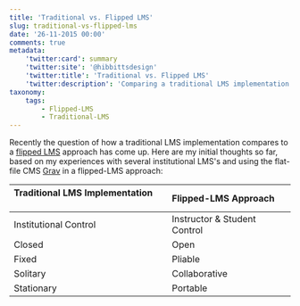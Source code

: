 ```yaml
---
title: 'Traditional vs. Flipped LMS'
slug: traditional-vs-flipped-lms
date: '26-11-2015 00:00'
comments: true
metadata:
    'twitter:card': summary
    'twitter:site': '@hibbittsdesign'
    'twitter:title': 'Traditional vs. Flipped LMS'
    'twitter:description': 'Comparing a traditional LMS implementation to a flipped-LMS approach.'
taxonomy:
    tags:
        - Flipped-LMS
        - Traditional-LMS
---
```


Recently the question of how a traditional LMS implementation compares to a [flipped LMS](../redefining-a-flipped-lms-approach) approach has come up. Here are my initial thoughts so far, based on my experiences with several institutional LMS's and using the flat-file CMS [Grav](http://www.getgrav.org) in a flipped-LMS approach:

|Traditional LMS Implementation &nbsp;&nbsp;&nbsp;&nbsp;&nbsp; | Flipped-LMS Approach |
|:------------- |:-------------
|Institutional Control |   Instructor & Student Control  |
| Closed |  Open |
| Fixed | Pliable |
| Solitary | Collaborative |
| Stationary | Portable |
